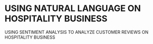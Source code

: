 # USING NATURAL LANGUAGE ON HOSPITALITY BUSINESS
 USING SENTIMENT ANALYSIS TO ANALYZE CUSTOMER REVIEWS ON HOSPITALITY BUSINESS
